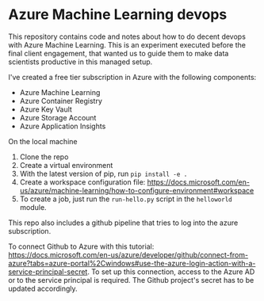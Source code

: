 # Azure Machine Learning devops

This repository contains code and notes about how to do decent devops with Azure Machine Learning. This is an experiment executed before the final client engagement, that wanted us to guide them to make data scientists productive in this managed setup.

I've created a free tier subscription in Azure with the following components:

* Azure Machine Learning
* Azure Container Registry
* Azure Key Vault
* Azure Storage Account
* Azure Application Insights

On the local machine

1. Clone the repo
2. Create a virtual environment
3. With the latest version of pip, run `pip install -e .`
4. Create a workspace configuration file: https://docs.microsoft.com/en-us/azure/machine-learning/how-to-configure-environment#workspace
5. To create a job, just run the `run-hello.py` script in the `helloworld` module.

This repo also includes a github pipeline that tries to log into the azure subscription.

To connect Github to Azure with this tutorial: https://docs.microsoft.com/en-us/azure/developer/github/connect-from-azure?tabs=azure-portal%2Cwindows#use-the-azure-login-action-with-a-service-principal-secret. To set up this connection, access to the Azure AD or to the service principal is required. The Github project's secret has to be updated accordingly.
